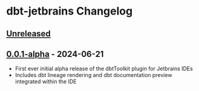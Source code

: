 <!-- Keep a Changelog guide -> https://keepachangelog.com -->

# dbt-jetbrains Changelog

## [Unreleased]

## [0.0.1-alpha] - 2024-06-21

- First ever initial alpha release of the dbtToolkit plugin for Jetbrains IDEs
- Includes dbt lineage rendering and dbt documentation preview integrated within the IDE

[Unreleased]: https://github.com/ramonvermeulen/dbt-toolkit/compare/v0.0.1-alpha...HEAD
[0.0.1-alpha]: https://github.com/ramonvermeulen/dbt-toolkit/commits/v0.0.1-alpha
